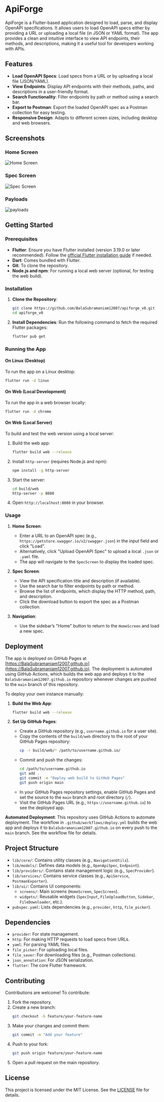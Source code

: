 # ApiForge

ApiForge is a Flutter-based application designed to load, parse, and display OpenAPI specifications. It allows users to load OpenAPI specs either by providing a URL or uploading a local file (in JSON or YAML format). The app provides a clean and intuitive interface to view API endpoints, their methods, and descriptions, making it a useful tool for developers working with APIs.

## Features

- **Load OpenAPI Specs**: Load specs from a URL or by uploading a local file (JSON/YAML).
- **View Endpoints**: Display API endpoints with their methods, paths, and descriptions in a user-friendly format.
- **Search Functionality**: Filter endpoints by path or method using a search bar.
- **Export to Postman**: Export the loaded OpenAPI spec as a Postman collection for easy testing.
- **Responsive Design**: Adapts to different screen sizes, including desktop and web browsers.

## Screenshots

### Home Screen
![Home Screen](screenshots/Homescreen.png)

### Spec Screen
![Spec Screen](screenshots/Specscreen.png)


### Payloads
![payloads](screenshots/payloads.png)


## Getting Started

### Prerequisites

- **Flutter**: Ensure you have Flutter installed (version 3.19.0 or later recommended). Follow the [official Flutter installation guide](https://flutter.dev/docs/get-started/install) if needed.
- **Dart**: Comes bundled with Flutter.
- **Git**: To clone the repository.
- **Node.js and npm**: For running a local web server (optional, for testing the web build).

### Installation

1. **Clone the Repository**:
   ```bash
   git clone https://github.com/BalaSubramaniam12007/apiforge_v0.git
   cd apiforge_v0
   ```

2. **Install Dependencies**:
   Run the following command to fetch the required Flutter packages:
   ```bash
   flutter pub get
   ```

### Running the App

#### On Linux (Desktop)
To run the app on a Linux desktop:
```bash
flutter run -d linux
```

#### On Web (Local Development)
To run the app in a web browser locally:
```bash
flutter run -d chrome
```

#### On Web (Local Server)
To build and test the web version using a local server:
1. Build the web app:
   ```bash
   flutter build web --release
   ```
2. Install `http-server` (requires Node.js and npm):
   ```bash
   npm install -g http-server
   ```
3. Start the server:
   ```bash
   cd build/web
   http-server -p 8080
   ```
4. Open `http://localhost:8080` in your browser.

### Usage

1. **Home Screen**:
   - Enter a URL to an OpenAPI spec (e.g., `https://petstore.swagger.io/v2/swagger.json`) in the input field and click "Load".
   - Alternatively, click "Upload OpenAPI Spec" to upload a local `.json` or `.yaml` file.
   - The app will navigate to the `SpecScreen` to display the loaded spec.

2. **Spec Screen**:
   - View the API specification title and description (if available).
   - Use the search bar to filter endpoints by path or method.
   - Browse the list of endpoints, which display the HTTP method, path, and description.
   - Click the download button to export the spec as a Postman collection.

3. **Navigation**:
   - Use the sidebar’s "Home" button to return to the `HomeScreen` and load a new spec.

## Deployment

The app is deployed on GitHub Pages at [https://BalaSubramaniam12007.github.io](https://BalaSubramaniam12007.github.io). The deployment is automated using GitHub Actions, which builds the web app and deploys it to the `BalaSubramaniam12007.github.io` repository whenever changes are pushed to the `main` branch of this repository.

To deploy your own instance manually:

1. **Build the Web App**:
   ```bash
   flutter build web --release
   ```

2. **Set Up GitHub Pages**:
   - Create a GitHub repository (e.g., `username.github.io` for a user site).
   - Copy the contents of the `build/web` directory to the root of your GitHub Pages repository:
     ```bash
     cp -r build/web/* /path/to/username.github.io/
     ```
   - Commit and push the changes:
     ```bash
     cd /path/to/username.github.io
     git add .
     git commit -m "Deploy web build to GitHub Pages"
     git push origin main
     ```
   - In your GitHub Pages repository settings, enable GitHub Pages and set the source to the `main` branch and root directory (`/`).
   - Visit the GitHub Pages URL (e.g., `https://username.github.io`) to see the deployed app.

**Automated Deployment**:
This repository uses GitHub Actions to automate deployment. The workflow in `.github/workflows/deploy.yml` builds the web app and deploys it to `BalaSubramaniam12007.github.io` on every push to the `main` branch. See the workflow file for details.

## Project Structure

- `lib/core/`: Contains utility classes (e.g., `NavigationUtils`).
- `lib/models/`: Defines data models (e.g., `OpenApiSpec`, `Endpoint`).
- `lib/providers/`: Contains state management logic (e.g., `SpecProvider`).
- `lib/services/`: Contains service classes (e.g., `ApiService`, `PostmanExporter`).
- `lib/ui/`: Contains UI components:
  - `screens/`: Main screens (`HomeScreen`, `SpecScreen`).
  - `widgets/`: Reusable widgets (`SpecInput`, `FileUploadButton`, `Sidebar`, `FileDownloader`, etc.).
- `pubspec.yaml`: Lists dependencies (e.g., `provider`, `http`, `file_picker`).

## Dependencies

- `provider`: For state management.
- `http`: For making HTTP requests to load specs from URLs.
- `yaml`: For parsing YAML files.
- `file_picker`: For uploading local files.
- `file_saver`: For downloading files (e.g., Postman collections).
- `json_annotation`: For JSON serialization.
- `flutter`: The core Flutter framework.

## Contributing

Contributions are welcome! To contribute:

1. Fork the repository.
2. Create a new branch:
   ```bash
   git checkout -b feature/your-feature-name
   ```
3. Make your changes and commit them:
   ```bash
   git commit -m "Add your feature"
   ```
4. Push to your fork:
   ```bash
   git push origin feature/your-feature-name
   ```
5. Open a pull request on the main repository.

## License

This project is licensed under the MIT License. See the [LICENSE](LICENSE) file for details.